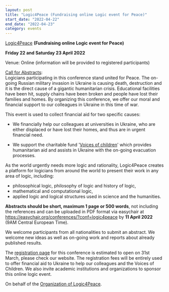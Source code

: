 ```yaml
---
layout: post
title: "Logic4Peace (Fundraising online Logic event for Peace)"
start_date: "2022-04-22"
end_date: "2022-04-23"
category: events
---
```


[Logic4Peace](https://events.illc.uva.nl/Logic4Peace/About)
**(Fundraising online Logic event for Peace)**

**Friday 22 and Saturday 23 April 2022**

Venue: Online (information will be provided to registered participants)

[Call for Abstracts](https://events.illc.uva.nl/Logic4Peace/CFP):  
Logicians participating in this conference stand united for Peace. The on-going
Russian military invasion in Ukraine is causing death, destruction and it is the
direct cause of a gigantic humanitarian crisis. Educational facilities have been
hit, supply chains have been broken and people have lost their families and
homes. By organizing this conference, we offer our moral and financial support
to our colleagues in Ukraine in this time of war.


This event is used to collect financial aid for two specific causes:

- We financially help our colleagues at universities in Ukraine, who are either
  displaced or have lost their homes, and thus are in urgent financial need.

- We support the charitable fund
  '[Voices of children](https://voices.org.ua/en)'
  which provides humanitarian aid and assists in Ukraine with the on-going
  evacuation processes.

As the world urgently needs more logic and rationality, Logic4Peace creates a
platform for logicians from around the world to present their work in any area
of logic, including:

- philosophical logic, philosophy of logic and history of logic,
- mathematical and computational logic,
- applied logic and logical structures used in science and the humanities.

**Abstracts should be short, maximum 1 page or 500 words**, not including the
references and can be uploaded in PDF format via easychair at
<https://easychair.org/conferences/?conf=logic4peace>
by **11 April 2022** (9AM Central European Time).

We welcome participants from all nationalities to submit an abstract. We welcome
new ideas as well as on-going work and reports about already published results.

The
[registration page](https://events.illc.uva.nl/Logic4Peace/Registration)
for this conference is estimated to open on 31st March, please check our
website. The registration fees will be entirely used to offer financial aid to
Ukraine to help our colleagues and the Voices of Children. We also invite
academic institutions and organizations to sponsor this online logic event.

On behalf of the
[Organization of Logic4Peace](https://events.illc.uva.nl/Logic4Peace/Organisation).
